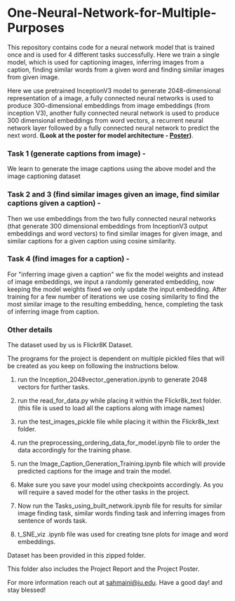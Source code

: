 # One-Neural-Network-for-Multiple-Purposes
This repository contains code for a neural network model that is trained once and is used for 4 different tasks successfully. 
Here we train a single model, which is used for captioning images, inferring images from a caption, finding similar words from a given word and finding similar images from given image.


Here we use pretrained InceptionV3 model to generate 2048-dimensional representation of a image, a fully connected neural networks is used to produce 300-dimensional embeddings from image embeddings (from inception V3), another fully connected neural network is used to produce 300 dimensional embeddings from word vectors, a recurrent neural network layer followed by a fully connected neural network to predict the next word. **(Look at the poster for model architecture - [Poster](https://github.com/Sahaj09/One-Neural-Network-for-Multiple-Tasks/blob/master/Project%20Poster.pdf))**. 

### Task 1 (generate captions from image) - 
We learn to generate the image captions using the above model and the image captioning dataset 

### Task 2 and 3 (find similar images given an image, find similar captions given a caption) -
Then we use embeddings from the two fully connected neural networks (that generate 300 dimensional embeddings from InceptionV3 output embeddings and word vectors) to find similar images for given image, and  similar captions for a given caption using cosine similarity.

### Task 4 (find images for a caption) -
For "inferring image given a caption" we fix the model weights and instead of image embeddings, we input a randomly generated embedding, now keeping the model weights fixed we only update the input embedding. After training for a few number of iterations we use cosing similarity to find the most similar image to the resulting embedding, hence, completing the task of inferring image from caption.

### Other details

The dataset used by us is Flickr8K Dataset.

The programs for the project is dependent on multiple pickled files that will be created as you keep on following the instructions below.

1. run the Inception_2048vector_generation.ipynb to generate 2048 vectors for further tasks.

2. run the read_for_data.py while placing it within the Flickr8k_text folder. (this file is used to load all the captions along with image names)

3. run the test_images_pickle file while placing it within the Flickr8k_text folder. 

4. run the preprocessing_ordering_data_for_model.ipynb file to order the data accordingly for the training phase.

5. run the Image_Caption_Generation_Training.ipynb file which will provide predicted captions for the image and train the model.

6. Make sure you save your model using checkpoints accordingly. As you will require a saved model for the other tasks in the project.

7. Now run the Tasks_using_built_network.ipynb file for results for similar image finding task, similar words finding task and
   inferring images from sentence of words task.   

8. t_SNE_viz .ipynb file was used for creating tsne plots for image and word embeddings.


Dataset has been provided in this zipped folder.

This folder also includes the Project Report and the Project Poster. 

For more information reach out at sahmaini@iu.edu. Have a good day! and stay blessed!
